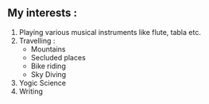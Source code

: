 ## My interests :

1. Playing various musical instruments like flute, tabla etc.
2. Travelling :
   * Mountains
   * Secluded places
   * Bike riding
   * Sky Diving
3. Yogic Science
4. Writing 
